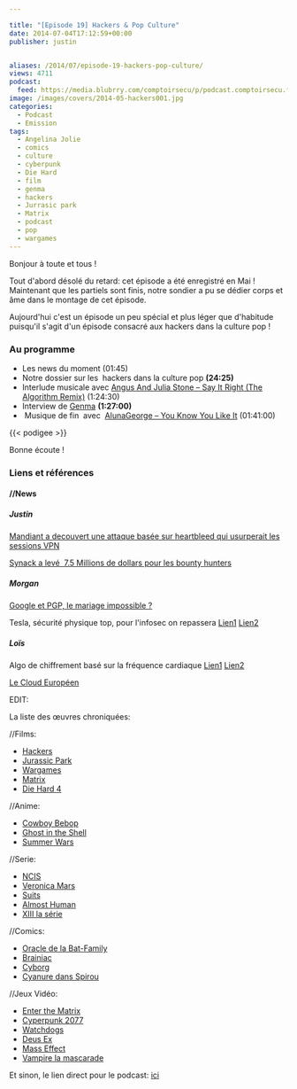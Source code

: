 ```yaml
---

title: "[Episode 19] Hackers & Pop Culture"
date: 2014-07-04T17:12:59+00:00
publisher: justin


aliases: /2014/07/episode-19-hackers-pop-culture/
views: 4711
podcast:
  feed: https://media.blubrry.com/comptoirsecu/p/podcast.comptoirsecu.fr/CSEC.EP19.2014-07-02.HACKERS_CULTURE_POP.mp3
image: /images/covers/2014-05-hackers001.jpg
categories:
  - Podcast
  - Emission
tags:
  - Angelina Jolie
  - comics
  - culture
  - cyberpunk
  - Die Hard
  - film
  - genma
  - hackers
  - Jurrasic park
  - Matrix
  - podcast
  - pop
  - wargames
---
```

Bonjour à toute et tous !

Tout d'abord désolé du retard: cet épisode a été enregistré en Mai ! Maintenant que les partiels sont finis, notre sondier a pu se dédier corps et âme dans le montage de cet épisode.

Aujourd'hui c'est un épisode un peu spécial et plus léger que d'habitude puisqu'il s'agit d'un épisode consacré aux hackers dans la culture pop !

### Au programme

  * Les news du moment<span > (01:45)</span>
  * Notre dossier sur les  hackers dans la culture pop **(24:25)**
  * Interlude musicale avec <a  href="https://soundcloud.com/the-algorithm/angus-and-julia-stone-say-it-right-the-algorithm-remix"  >Angus And Julia Stone – Say It Right (The Algorithm Remix)</a> <span >(1:24:30)</span>
  * Interview de [Genma](http://genma.free.fr/) **(1:27:00)**
  *  Musique de fin  avec  <a  href="https://www.youtube.com/watch?v=FWR9MR5juWI"  >AlunaGeorge – You Know You Like It</a> <span >(01:41:00)</span>



  {{< podigee >}}






Bonne écoute !

### Liens et références

#### //News

##### Justin

[Mandiant a decouvert une attaque basée sur heartbleed qui usurperait les sessions VPN](http://securityaffairs.co/wordpress/24172/cyber-crime/mandiant-heartbleed-vpn.html)

[Synack a levé  7.5 Millions de dollars pour les bounty hunters](http://techcrunch.com/2014/04/24/synack-raises-7-5-million-putting-bounties-on-it-security-threats/?ncid=rss)

##### Morgan

[Google et PGP, le mariage impossible ?](http://www.numerama.com/magazine/29170-gmail-pense-au-chiffrement-des-mails-de-bout-en-bout-avec-pgp.html)

Tesla, sécurité physique top, pour l'infosec on repassera [Lien1](http://www.01net.com/editorial/617250/les-bolides-electriques-tesla-des-passoires-en-securite-informatique/#?xtor=RSS-20) [Lien2](http://www.infosecisland.com/blogview/23702-Tesla-Cars-Hackable--Protected-by-6-character-Password.html)

##### Loïs

Algo de chiffrement basé sur la fréquence cardiaque [Lien1](http://www.developpez.com/actu/70058/Un-algorithme-de-chiffrement-inspire-de-la-fonction-cardio-respiratoire-sort-il-serait-incassable-via-une-attaque-par-force-brute/) [Lien2](http://journals.aps.org/prx/pdf/10.1103/PhysRevX.4.011026)

[Le Cloud Européen](http://www.silicon.fr/securite-91-services-cloud-europe-risque-93843.html)

EDIT:

La liste des œuvres chroniquées:

//Films:

  * [Hackers](http://fr.wikipedia.org/wiki/Hackers)
  * [Jurassic Park](http://fr.wikipedia.org/wiki/Jurassic_Park)
  * [Wargames](http://fr.wikipedia.org/wiki/Wargames_(film))
  * [Matrix](http://fr.wikipedia.org/wiki/Matrix)
  * [Die Hard 4](http://fr.wikipedia.org/wiki/Die_Hard_4_:_Retour_en_enfer)

//Anime:

  * [Cowboy Bebop](http://fr.wikipedia.org/wiki/Cowboy_Bebop)
  * [Ghost in the Shell](http://fr.wikipedia.org/wiki/Ghost_in_the_Shell)
  * [Summer Wars](http://fr.wikipedia.org/wiki/Summer_Wars)

//Serie:

  * [NCIS](http://fr.wikipedia.org/wiki/NCIS_:_Enqu%C3%AAtes_sp%C3%A9ciales)
  * [Veronica Mars](http://fr.wikipedia.org/wiki/Veronica_mars)
  * [Suits](http://fr.wikipedia.org/wiki/Suits_:_Avocats_sur_mesure)
  * [Almost Human](http://fr.wikipedia.org/wiki/Almost_Human)
  * [XIII la série](http://fr.wikipedia.org/wiki/XIII_(s%C3%A9rie_t%C3%A9l%C3%A9vis%C3%A9e))

//Comics:

  * [Oracle de la Bat-Family](http://fr.wikipedia.org/wiki/Oracle_(DC_Comics))
  * [Brainiac](http://fr.wikipedia.org/wiki/Brainiac_(comics))
  * [Cyborg](http://fr.wikipedia.org/wiki/Cyborg_(comics))
  * [Cyanure dans Spirou](http://fr.wikipedia.org/wiki/Qui_arr%C3%AAtera_Cyanure_%3F)

//Jeux Vidéo:

  * [Enter the Matrix](http://fr.wikipedia.org/wiki/Enter_the_Matrix)
  * [Cyperpunk 2077](http://cyberpunk.net/)
  * [Watchdogs](http://fr.wikipedia.org/wiki/Watch_Dogs)
  * [Deus Ex](http://fr.wikipedia.org/wiki/Deus_Ex)
  * [Mass Effect](http://fr.wikipedia.org/wiki/Mass_Effect)
  * [Vampire la mascarade](http://fr.wikipedia.org/wiki/Vampire_:_la_Mascarade)

Et sinon, le lien direct pour le podcast: [ici](https://media.blubrry.com/comptoirsecu/p/www.comptoirsecu.fr/Episode/ComptoirSecu_Episode_19_Hackers_CulturePop.mp3)
